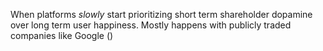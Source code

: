 When platforms *slowly* start prioritizing short term shareholder dopamine over long term user happiness. Mostly happens with publicly traded companies like Google ()